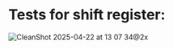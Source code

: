 # Tests for shift register:
![CleanShot 2025-04-22 at 13 07 34@2x](https://github.com/user-attachments/assets/284e7d2f-5f54-444d-9156-52038fe66da2)
